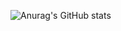 ![Anurag's GitHub stats](https://github-readme-stats.vercel.app/api?username=moonzlo&show_icons=true)

